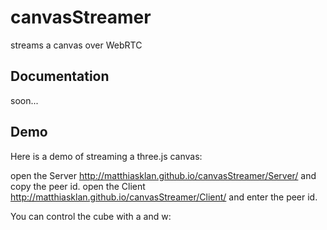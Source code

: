 # canvasStreamer
streams a canvas over WebRTC

## Documentation
soon...

## Demo

Here is a demo of streaming a three.js canvas:

open the Server http://matthiasklan.github.io/canvasStreamer/Server/ and copy the peer id.
open the Client http://matthiasklan.github.io/canvasStreamer/Client/ and enter the peer id.

You can control the cube with a and w:
